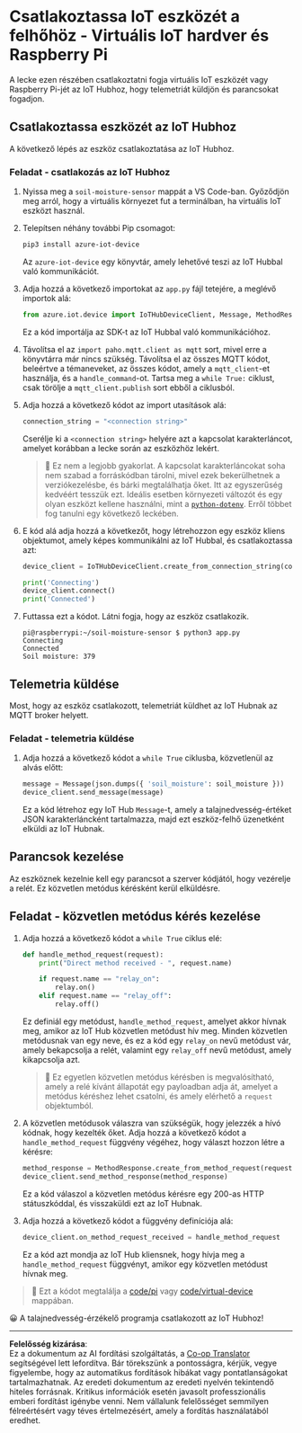 <!--
CO_OP_TRANSLATOR_METADATA:
{
  "original_hash": "3ac42e284a7222c0e83d2d43231a364f",
  "translation_date": "2025-08-27T23:12:34+00:00",
  "source_file": "2-farm/lessons/4-migrate-your-plant-to-the-cloud/single-board-computer-connect-hub.md",
  "language_code": "hu"
}
-->
# Csatlakoztassa IoT eszközét a felhőhöz - Virtuális IoT hardver és Raspberry Pi

A lecke ezen részében csatlakoztatni fogja virtuális IoT eszközét vagy Raspberry Pi-jét az IoT Hubhoz, hogy telemetriát küldjön és parancsokat fogadjon.

## Csatlakoztassa eszközét az IoT Hubhoz

A következő lépés az eszköz csatlakoztatása az IoT Hubhoz.

### Feladat - csatlakozás az IoT Hubhoz

1. Nyissa meg a `soil-moisture-sensor` mappát a VS Code-ban. Győződjön meg arról, hogy a virtuális környezet fut a terminálban, ha virtuális IoT eszközt használ.

1. Telepítsen néhány további Pip csomagot:

    ```sh
    pip3 install azure-iot-device
    ```

    Az `azure-iot-device` egy könyvtár, amely lehetővé teszi az IoT Hubbal való kommunikációt.

1. Adja hozzá a következő importokat az `app.py` fájl tetejére, a meglévő importok alá:

    ```python
    from azure.iot.device import IoTHubDeviceClient, Message, MethodResponse
    ```

    Ez a kód importálja az SDK-t az IoT Hubbal való kommunikációhoz.

1. Távolítsa el az `import paho.mqtt.client as mqtt` sort, mivel erre a könyvtárra már nincs szükség. Távolítsa el az összes MQTT kódot, beleértve a témaneveket, az összes kódot, amely a `mqtt_client`-et használja, és a `handle_command`-ot. Tartsa meg a `while True:` ciklust, csak törölje a `mqtt_client.publish` sort ebből a ciklusból.

1. Adja hozzá a következő kódot az import utasítások alá:

    ```python
    connection_string = "<connection string>"
    ```

    Cserélje ki a `<connection string>` helyére azt a kapcsolat karakterláncot, amelyet korábban a lecke során az eszközhöz lekért.

    > 💁 Ez nem a legjobb gyakorlat. A kapcsolat karakterláncokat soha nem szabad a forráskódban tárolni, mivel ezek bekerülhetnek a verziókezelésbe, és bárki megtalálhatja őket. Itt az egyszerűség kedvéért tesszük ezt. Ideális esetben környezeti változót és egy olyan eszközt kellene használni, mint a [`python-dotenv`](https://pypi.org/project/python-dotenv/). Erről többet fog tanulni egy következő leckében.

1. E kód alá adja hozzá a következőt, hogy létrehozzon egy eszköz kliens objektumot, amely képes kommunikálni az IoT Hubbal, és csatlakoztassa azt:

    ```python
    device_client = IoTHubDeviceClient.create_from_connection_string(connection_string)

    print('Connecting')
    device_client.connect()
    print('Connected')
    ```

1. Futtassa ezt a kódot. Látni fogja, hogy az eszköz csatlakozik.

    ```output
    pi@raspberrypi:~/soil-moisture-sensor $ python3 app.py 
    Connecting
    Connected
    Soil moisture: 379
    ```

## Telemetria küldése

Most, hogy az eszköz csatlakozott, telemetriát küldhet az IoT Hubnak az MQTT broker helyett.

### Feladat - telemetria küldése

1. Adja hozzá a következő kódot a `while True` ciklusba, közvetlenül az alvás előtt:

    ```python
    message = Message(json.dumps({ 'soil_moisture': soil_moisture }))
    device_client.send_message(message)
    ```

    Ez a kód létrehoz egy IoT Hub `Message`-t, amely a talajnedvesség-értéket JSON karakterláncként tartalmazza, majd ezt eszköz-felhő üzenetként elküldi az IoT Hubnak.

## Parancsok kezelése

Az eszköznek kezelnie kell egy parancsot a szerver kódjától, hogy vezérelje a relét. Ez közvetlen metódus kérésként kerül elküldésre.

## Feladat - közvetlen metódus kérés kezelése

1. Adja hozzá a következő kódot a `while True` ciklus elé:

    ```python
    def handle_method_request(request):
        print("Direct method received - ", request.name)
    
        if request.name == "relay_on":
            relay.on()
        elif request.name == "relay_off":
            relay.off()    
    ```

    Ez definiál egy metódust, `handle_method_request`, amelyet akkor hívnak meg, amikor az IoT Hub közvetlen metódust hív meg. Minden közvetlen metódusnak van egy neve, és ez a kód egy `relay_on` nevű metódust vár, amely bekapcsolja a relét, valamint egy `relay_off` nevű metódust, amely kikapcsolja azt.

    > 💁 Ez egyetlen közvetlen metódus kérésben is megvalósítható, amely a relé kívánt állapotát egy payloadban adja át, amelyet a metódus kéréshez lehet csatolni, és amely elérhető a `request` objektumból.

1. A közvetlen metódusok válaszra van szükségük, hogy jelezzék a hívó kódnak, hogy kezelték őket. Adja hozzá a következő kódot a `handle_method_request` függvény végéhez, hogy választ hozzon létre a kérésre:

    ```python
    method_response = MethodResponse.create_from_method_request(request, 200)
    device_client.send_method_response(method_response)
    ```

    Ez a kód válaszol a közvetlen metódus kérésre egy 200-as HTTP státuszkóddal, és visszaküldi ezt az IoT Hubnak.

1. Adja hozzá a következő kódot a függvény definíciója alá:

    ```python
    device_client.on_method_request_received = handle_method_request
    ```

    Ez a kód azt mondja az IoT Hub kliensnek, hogy hívja meg a `handle_method_request` függvényt, amikor egy közvetlen metódust hívnak meg.

> 💁 Ezt a kódot megtalálja a [code/pi](../../../../../2-farm/lessons/4-migrate-your-plant-to-the-cloud/code/pi) vagy [code/virtual-device](../../../../../2-farm/lessons/4-migrate-your-plant-to-the-cloud/code/virtual-device) mappában.

😀 A talajnedvesség-érzékelő programja csatlakozott az IoT Hubhoz!

---

**Felelősség kizárása**:  
Ez a dokumentum az AI fordítási szolgáltatás, a [Co-op Translator](https://github.com/Azure/co-op-translator) segítségével lett lefordítva. Bár törekszünk a pontosságra, kérjük, vegye figyelembe, hogy az automatikus fordítások hibákat vagy pontatlanságokat tartalmazhatnak. Az eredeti dokumentum az eredeti nyelvén tekintendő hiteles forrásnak. Kritikus információk esetén javasolt professzionális emberi fordítást igénybe venni. Nem vállalunk felelősséget semmilyen félreértésért vagy téves értelmezésért, amely a fordítás használatából eredhet.